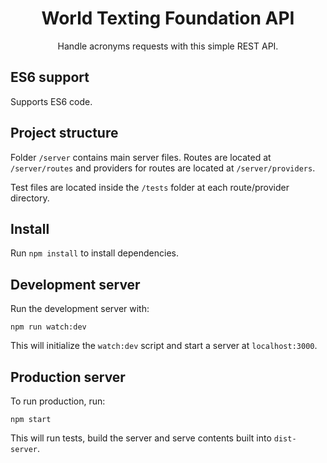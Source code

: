 <div align="center">
  <h1>World Texting Foundation API</h1>
  <p>Handle acronyms requests with this simple REST API.</p>
</div>

## ES6 support
Supports ES6 code.

## Project structure
Folder ```/server``` contains main server files.
Routes are located at ```/server/routes``` and providers for routes are located at ```/server/providers```.

Test files are located inside the ```/tests``` folder at each route/provider directory.

## Install
Run ```npm install``` to install dependencies.

## Development server
Run the development server with:

```
npm run watch:dev
```

This will initialize the ```watch:dev``` script and start a server at ```localhost:3000```.

## Production server
To run production, run:

```
npm start
```

This will run tests, build the server and serve contents built into ```dist-server```.